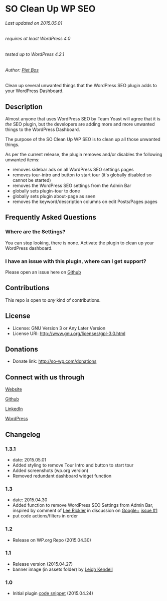 # SO Clean Up WP SEO

###### Last updated on 2015.05.01
###### requires at least WordPress 4.0
###### tested up to WordPress 4.2.1
###### Author: [Piet Bos](https://github.com/senlin)

Clean up several unwanted things that the WordPress SEO plugin adds to your WordPress Dashboard.

## Description

Almost anyone that uses WordPress SEO by Team Yoast will agree that it is *the* SEO plugin, but the developers are adding more and more unwanted things to the WordPress Dashboard.

The purpose of the SO Clean Up WP SEO is to clean up all those unwanted things.

As per the current release, the plugin removes and/or disables the following unwanted items:

* removes sidebar ads on all WordPress SEO settings pages
* removes tour-intro and button to start tour (it's globally disabled so cannot be started)
* removes the WordPress SEO settings from the Admin Bar
* globally sets plugin-tour to done
* globally sets plugin about-page as seen
* removes the keyword/description columns on edit Posts/Pages pages

## Frequently Asked Questions

### Where are the Settings?

You can stop looking, there is none. Activate the plugin to clean up your WordPress dashboard.

### I have an issue with this plugin, where can I get support?

Please open an issue here on [Github](https://github.com/senlin/so-clean-up-wp-seo/issues)

## Contributions

This repo is open to _any_ kind of contributions.

## License

* License: GNU Version 3 or Any Later Version
* License URI: http://www.gnu.org/licenses/gpl-3.0.html

## Donations

* Donate link: http://so-wp.com/donations

## Connect with us through

[Website](http://senlinonline.com)

[Github](https://github.com/senlin) 

[LinkedIn](https://cn.linkedin.com/in/pietbos) 

[WordPress](https://profiles.wordpress.org/senlin/) 


## Changelog

### 1.3.1

* date: 2015.05.01
* Added styling to remove Tour Intro and button to start tour
* Added screenshots (wp.org version)
* Removed redundant dashboard widget function 

### 1.3

* date: 2015.04.30
* Added function to remove WordPress SEO Settings from Admin Bar, inspired by comment of [Lee Rickler](https://profiles.wordpress.org/lee-rickler/) in discussion on [Google+](https://plus.google.com/u/0/+PietBos/posts/AUfs8ZdwLP3) [issue #1](https://github.com/senlin/so-clean-up-wp-seo/issues/1)
* put code actions/filters in order

### 1.2

* Release on WP.org Repo (2015.04.30)

### 1.1

* Release version (2015.04.27)
* banner image (in assets folder) by [Leigh Kendell](https://unsplash.com/leighkendell)

### 1.0

* Initial plugin [code snippet](https://github.com/senlin/Code-Snippets/blob/0ae24e6fc069efe26e52007c05c7375012ee688a/Functions/Admin-Dashboard/remove-yoast-crap.php) (2015.04.24)
